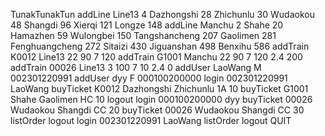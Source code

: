 TunakTunakTun
addLine Line13 4 Dazhongshi 28 Zhichunlu 30 Wudaokou 48 Shangdi 96 Xierqi 121 Longze 148
addLine Manchu 2 Shahe 20 Hamazhen 59 Wulongbei 150 Tangshancheng 207 Gaolimen 281 Fenghuangcheng 272 Sitaizi 430 Jiguanshan 498 Benxihu 586
addTrain K0012 Line13 22 90 7 120
addTrain G1001 Manchu 22 90 7 120 2.4 200
addTrain 00026 Line13 3 100 7 10 2.4 0
addUser LaoWang M 002301220991
addUser dyy F 000100200000
login 002301220991 LaoWang
buyTicket K0012 Dazhongshi Zhichunlu 1A 10
buyTicket G1001 Shahe Gaolimen HC 10
logout
login 000100200000 dyy
buyTicket 00026 Wudaokou Shangdi CC 20
buyTicket 00026 Wudaokou Shangdi CC 30
listOrder
logout
login 002301220991 LaoWang
listOrder
logout
QUIT
